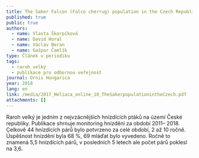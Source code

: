 ```yaml
---
title: The Saker Falcon (Falco cherrug) population in the Czech Republic in 2011–2018
published: true
public: true
authors:
  - name: Vlasta Škorpíková
  - name: David Horal
  - name: Václav Beran
  - name: Gašpar Čamlík
type: Článek v periodiku
tags:
  - raroh velký
  - publikace pro odbornou veřejnost
journal: Ornis Hungarica
year: 2018
lang: en
link: /media/2017_Heliaca_online_10_TheSakerpopulationintheCzech.pdf
attachments: []
---
```

Raroh velký je jedním z nejvzácnějších hnízdících ptáků na území České republiky. Publikace shrnuje monitoring hnízdění za období 2011– 2018. Celkově 44 hnízdících párů bylo potvrzeno za celé období, 2 až 10 ročně. Úspěšnost hnízdění byla 68 %, 69 mláďat bylo vyvedeno. Ročně to znamená 5,5 hnízdících párů, v posledních 5 letech ale počet párů poklesl na 3,6.
